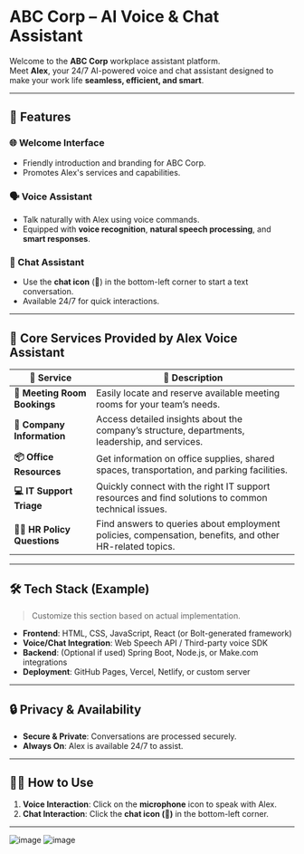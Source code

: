 # ABC Corp – AI Voice & Chat Assistant

Welcome to the **ABC Corp** workplace assistant platform.  
Meet **Alex**, your 24/7 AI-powered voice and chat assistant designed to make your work life **seamless, efficient, and smart**.

---

## 🚀 Features

### 🌐 Welcome Interface
- Friendly introduction and branding for ABC Corp.
- Promotes Alex's services and capabilities.

### 🗣️ Voice Assistant
- Talk naturally with Alex using voice commands.
- Equipped with **voice recognition**, **natural speech processing**, and **smart responses**.

### 💬 Chat Assistant
- Use the **chat icon** (💬) in the bottom-left corner to start a text conversation.
- Available 24/7 for quick interactions.

---

## 🧠 Core Services Provided by Alex Voice Assistant

| 💼 Service                    | 📝 Description                                                                                          |
| ------------------------------ | ------------------------------------------------------------------------------------------------------- |
| **📅 Meeting Room Bookings**  | Easily locate and reserve available meeting rooms for your team’s needs.                                |
| **🏢 Company Information**    | Access detailed insights about the company’s structure, departments, leadership, and services.          |
| **📦 Office Resources**       | Get information on office supplies, shared spaces, transportation, and parking facilities.              |
| **💻 IT Support Triage**      | Quickly connect with the right IT support resources and find solutions to common technical issues.      |
| **👩‍💼 HR Policy Questions**    | Find answers to queries about employment policies, compensation, benefits, and other HR-related topics. |
    
---

## 🛠️ Tech Stack (Example)
> Customize this section based on actual implementation.

- **Frontend**: HTML, CSS, JavaScript, React (or Bolt-generated framework)
- **Voice/Chat Integration**: Web Speech API / Third-party voice SDK
- **Backend**: (Optional if used) Spring Boot, Node.js, or Make.com integrations
- **Deployment**: GitHub Pages, Vercel, Netlify, or custom server

---

## 🔒 Privacy & Availability
- **Secure & Private**: Conversations are processed securely.
- **Always On**: Alex is available 24/7 to assist.

---

## 🧑‍💻 How to Use

1. **Voice Interaction**: Click on the **microphone** icon to speak with Alex.
2. **Chat Interaction**: Click the **chat icon (💬)** in the bottom-left corner.

---
![image](https://github.com/user-attachments/assets/3fe824c9-a43f-4b00-b3d1-946cf999867c)
![image](https://github.com/user-attachments/assets/65201668-27cd-4ce1-adae-1f451364ae85)


